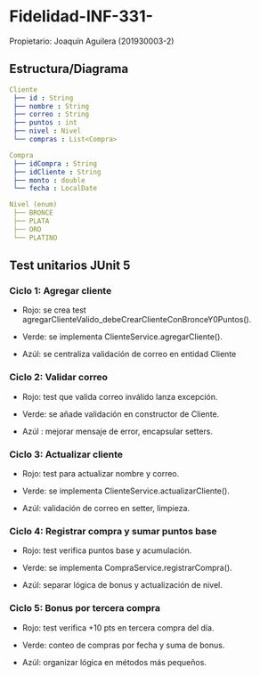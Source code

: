 # Fidelidad-INF-331-
Propietario: Joaquín Aguilera (201930003-2)
## Estructura/Diagrama

```yaml
Cliente
 ├── id : String
 ├── nombre : String
 ├── correo : String
 ├── puntos : int
 ├── nivel : Nivel
 └── compras : List<Compra>

Compra
 ├── idCompra : String
 ├── idCliente : String
 ├── monto : double
 └── fecha : LocalDate

Nivel (enum)
 ├── BRONCE
 ├── PLATA
 ├── ORO
 └── PLATINO
```
## Test unitarios JUnit 5

### Ciclo 1: Agregar cliente
- Rojo: se crea test agregarClienteValido_debeCrearClienteConBronceY0Puntos().

- Verde: se implementa ClienteService.agregarCliente().

- Azúl: se centraliza validación de correo en entidad Cliente

### Ciclo 2: Validar correo

- Rojo: test que valida correo inválido lanza excepción.

- Verde: se añade validación en constructor de Cliente.

- Azúl : mejorar mensaje de error, encapsular setters.

### Ciclo 3: Actualizar cliente

- Rojo: test para actualizar nombre y correo.

- Verde: se implementa ClienteService.actualizarCliente().

- Azúl: validación de correo en setter, limpieza.

### Ciclo 4: Registrar compra y sumar puntos base

- Rojo: test verifica puntos base y acumulación.

- Verde: se implementa CompraService.registrarCompra().

- Azúl: separar lógica de bonus y actualización de nivel.

### Ciclo 5: Bonus por tercera compra
- Rojo: test verifica +10 pts en tercera compra del día.

- Verde: conteo de compras por fecha y suma de bonus.

- Azúl: organizar lógica en métodos más pequeños.

